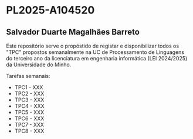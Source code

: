 # PL2025-A104520
## Salvador Duarte Magalhães Barreto

Este repositório serve o propóstido de registar e disponibilizar todos os "TPC" propostos 
semanalmente na UC de Processamento de Linguagens do terceiro ano da licenciatura em engenharia informática (LEI 2024/2025)
da Universidade do Minho.

Tarefas semanais:
<ul>
  <li>TPC1 - XXX</li>
  <li>TPC2 - XXX</li>
  <li>TPC3 - XXX</li>
  <li>TPC4 - XXX</li>
  <li>TPC5 - XXX</li>
  <li>TPC6 - XXX</li>
  <li>TPC7 - XXX</li>
  <li>TPC8 - XXX</li>
</ul>
